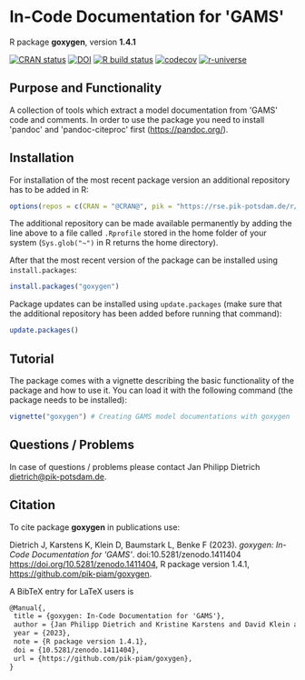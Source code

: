 # In-Code Documentation for 'GAMS'

R package **goxygen**, version **1.4.1**

[![CRAN status](https://www.r-pkg.org/badges/version/goxygen)](https://cran.r-project.org/package=goxygen) [![DOI](https://zenodo.org/badge/DOI/10.5281/zenodo.1411404.svg)](https://doi.org/10.5281/zenodo.1411404) [![R build status](https://github.com/pik-piam/goxygen/workflows/check/badge.svg)](https://github.com/pik-piam/goxygen/actions) [![codecov](https://codecov.io/gh/pik-piam/goxygen/branch/master/graph/badge.svg)](https://app.codecov.io/gh/pik-piam/goxygen) [![r-universe](https://pik-piam.r-universe.dev/badges/goxygen)](https://pik-piam.r-universe.dev/builds)

## Purpose and Functionality

A collection of tools which extract a model documentation from 'GAMS' code and comments. 
             In order to use the package you need to install 'pandoc' and 'pandoc-citeproc' 
             first (<https://pandoc.org/>).


## Installation

For installation of the most recent package version an additional repository has to be added in R:

```r
options(repos = c(CRAN = "@CRAN@", pik = "https://rse.pik-potsdam.de/r/packages"))
```
The additional repository can be made available permanently by adding the line above to a file called `.Rprofile` stored in the home folder of your system (`Sys.glob("~")` in R returns the home directory).

After that the most recent version of the package can be installed using `install.packages`:

```r 
install.packages("goxygen")
```

Package updates can be installed using `update.packages` (make sure that the additional repository has been added before running that command):

```r 
update.packages()
```

## Tutorial

The package comes with a vignette describing the basic functionality of the package and how to use it. You can load it with the following command (the package needs to be installed):

```r
vignette("goxygen") # Creating GAMS model documentations with goxygen
```

## Questions / Problems

In case of questions / problems please contact Jan Philipp Dietrich <dietrich@pik-potsdam.de>.

## Citation

To cite package **goxygen** in publications use:

Dietrich J, Karstens K, Klein D, Baumstark L, Benke F (2023). _goxygen: In-Code Documentation for 'GAMS'_. doi:10.5281/zenodo.1411404 <https://doi.org/10.5281/zenodo.1411404>, R package version 1.4.1, <https://github.com/pik-piam/goxygen>.

A BibTeX entry for LaTeX users is

 ```latex
@Manual{,
  title = {goxygen: In-Code Documentation for 'GAMS'},
  author = {Jan Philipp Dietrich and Kristine Karstens and David Klein and Lavinia Baumstark and Falk Benke},
  year = {2023},
  note = {R package version 1.4.1},
  doi = {10.5281/zenodo.1411404},
  url = {https://github.com/pik-piam/goxygen},
}
```
